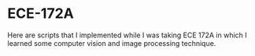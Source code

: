 # ECE-172A
Here are scripts that I implemented while I was taking ECE 172A in which I learned some computer vision and image processing technique.  
